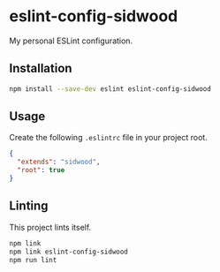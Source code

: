 # eslint-config-sidwood

My personal ESLint configuration.

## Installation

```bash
npm install --save-dev eslint eslint-config-sidwood
```

## Usage

Create the following `.eslintrc` file in your project root.

```json
{
  "extends": "sidwood",
  "root": true
}
```

## Linting

This project lints itself.

```bash
npm link
npm link eslint-config-sidwood
npm run lint
```
